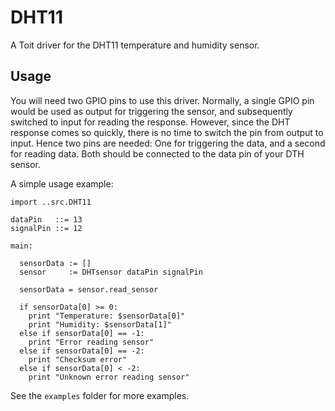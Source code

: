 # DHT11

A Toit driver for the DHT11 temperature and humidity sensor.

## Usage

You will need two GPIO pins to use this driver. Normally, a single 
GPIO pin would be used as output for triggering the sensor, 
and subsequently switched to input for reading the response.
However, since the DHT response comes so quickly, there is no time to
switch the pin from output to input. Hence two pins are needed: One
for triggering the data, and a second for reading data.
Both should be connected to the data pin of your DTH sensor.

A simple usage example:

```
import ..src.DHT11

dataPin   ::= 13
signalPin ::= 12

main:

  sensorData := []
  sensor     := DHTsensor dataPin signalPin

  sensorData = sensor.read_sensor

  if sensorData[0] >= 0:
    print "Temperature: $sensorData[0]"
    print "Humidity: $sensorData[1]"
  else if sensorData[0] == -1:
    print "Error reading sensor"
  else if sensorData[0] == -2:
    print "Checksum error"
  else if sensorData[0] < -2:
    print "Unknown error reading sensor"
```

See the `examples` folder for more examples.
